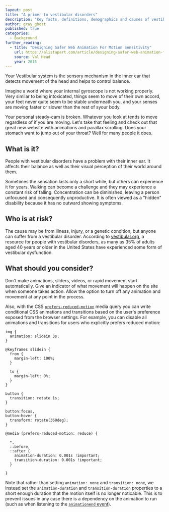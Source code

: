 ```yaml
---
layout: post
title: "A primer to vestibular disorders"
description: "Key facts, definitions, demographics and causes of vestibular disorders."
author: gray_ghost
published: true
categories:
  - Background
further_reading:
  - title: "Designing Safer Web Animation For Motion Sensitivity"
    url: https://alistapart.com/article/designing-safer-web-animation-for-motion-sensitivity
    source: Val Head
    year: 2015
---
```


Your Vestibular system is the sensory mechanism in the inner ear that detects movement of the head and helps to control balance.

Imagine a world where your internal gyroscope is not working properly. Very similar to being intoxicated, things seem to move of their own accord, your feet never quite seem to be stable underneath you, and your senses are moving faster or slower than the rest of syour body.

Your personal steady-cam is broken. Whatever you look at tends to move regardless of if you are moving. Let's take that feeling and check out that great new website with animations and parallax scrolling. Does your stomach want to jump out of your throat? Well for many people it does.

## What is it?

People with vestibular disorders have a problem with their inner ear. It affects their balance as well as their visual perception of their world around them.

Sometimes the sensation lasts only a short while, but others can experience it for years. Walking can become a challenge and they may experience a constant risk of falling. Concentration can be diminished, leaving a person unfocused and consequently unproductive. It is often viewed as a "hidden" disability because it has no outward showing symptoms.

## Who is at risk?

The cause may be from illness, injury, or a genetic condition, but anyone can suffer from a vestibular disorder. According to [vestibular.org](https://vestibular.org/understanding-vestibular-disorder), a resource for people with vestibular disorders, as many as 35% of adults aged 40 years or older in the United States have experienced some form of vestibular dysfunction.

## What should you consider?

Don't make animations, sliders, videos, or rapid movement start automatically. Give an indicator of what movement will happen on the site when someone takes action. Allow the option to turn off any animation and movement at any point in the process.

Also, with the CSS [`prefers-reduced-motion`](https://developer.mozilla.org/en-US/docs/Web/CSS/@media/prefers-reduced-motion) media query you can write conditional CSS animations and transitions based on the user's preference exposed from the browser settings. For example, you can disable all animations and transitions for users who explicitly prefers reduced motion:

```
img {
  animation: slidein 3s;
}

@keyframes slidein {
  from {
    margin-left: 100%;
  }

  to {
    margin-left: 0%;
  }
}

button {
  transition: rotate 1s;
}

button:focus,
button:hover { 
  transform: rotate(360deg);
}

@media (prefers-reduced-motion: reduce) {

  *,
  ::before,
  ::after {
    animation-duration: 0.001s !important;
    transition-duration: 0.001s !important;
  }
  
}
```

Note that rather than setting `animation: none` and `transition: none`, we instead set the `animation-duration` and `transition-duration` properties to a short enough duration that the motion itself is no longer noticable. This is to prevent issues in any case there is a dependency on the animation to run (such as when listening to the [`animationend` event](https://developer.mozilla.org/en-US/docs/Web/API/HTMLElement/animationend_event)).
